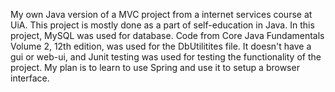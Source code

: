 My own Java version of a MVC project from a internet services course at UiA. This project is mostly done as a part of self-education in Java.
In this project, MySQL was used for database. Code from Core Java Fundamentals Volume 2, 12th edition, was used for the DbUtilitites file. 
It doesn't have a gui or web-ui, and Junit testing was used for testing the functionality of the project.
My plan is to learn to use Spring and use it to setup a browser interface.

